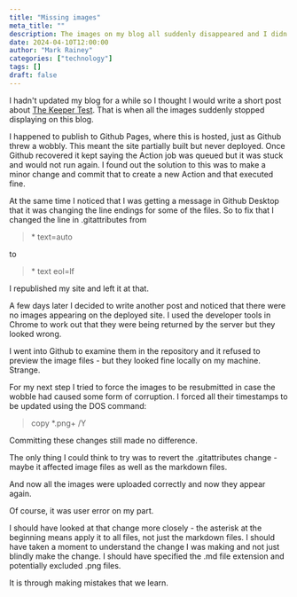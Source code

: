 ```yaml
---
title: "Missing images"
meta_title: ""
description: The images on my blog all suddenly disappeared and I didn't know why
date: 2024-04-10T12:00:00
author: "Mark Rainey"
categories: ["technology"]
tags: []
draft: false
---
```


I hadn't updated my blog for a while so I thought I would write a short post about [The Keeper Test](/posts/thekeepertest/). That is when all the images suddenly stopped displaying on this blog.


I happened to publish to Github Pages, where this is hosted, just as Github threw a wobbly. This meant the site partially built but never deployed. Once Github recovered it kept saying the Action job was queued but it was stuck and would not run again. I found out the solution to this was to make a minor change and commit that to create a new Action and that executed fine.

At the same time I noticed that I was getting a message in Github Desktop that it was changing the line endings for some of the files. So to fix that I changed the line in .gitattributes from 

> \* text=auto

 to

> \* text eol=lf

I republished my site and left it at that. 

A few days later I decided to write another post and noticed that there were no images appearing on the deployed site. I used the developer tools in Chrome  to work out that they were being returned by the server but they looked wrong. 

I went into Github to examine them in the repository and it refused to preview the image files - but they looked fine locally on my machine. Strange.

For my next step I tried to force the images to be resubmitted in case the wobble had caused some form of corruption. I forced all their timestamps to be updated using the DOS command: 

> copy *.png+ /Y

Committing these changes still made no difference.

The only thing I could think to try was to revert the .gitattributes change - maybe it affected image files as well as the markdown files.

And now all the images were uploaded correctly and now they appear again. 

Of course, it was user error on my part.

I should have looked at that change more closely - the asterisk at the beginning means apply it to all files, not just the markdown files. I should have taken a moment to understand the change I was making and not just blindly make the change. I should have specified the .md file extension and potentially excluded .png files.

It is through making mistakes that we learn.
